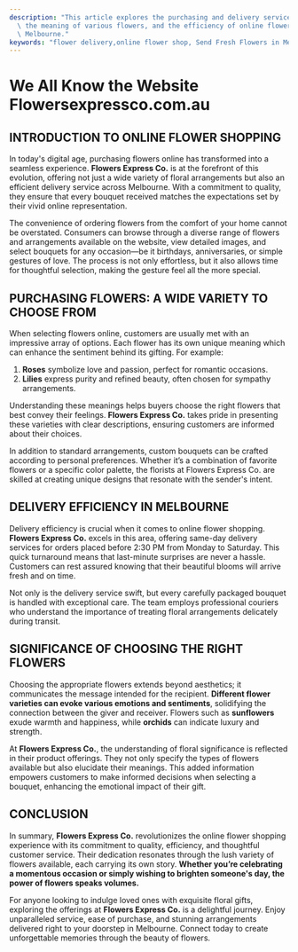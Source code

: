 ```yaml
---
description: "This article explores the purchasing and delivery services of Flowers Express Co.,\
  \ the meaning of various flowers, and the efficiency of online flower delivery in\
  \ Melbourne."
keywords: "flower delivery,online flower shop, Send Fresh Flowers in Melbourne,melbourne flowers"
---
```

# We All Know the Website Flowersexpressco.com.au

## INTRODUCTION TO ONLINE FLOWER SHOPPING

In today's digital age, purchasing flowers online has transformed into a seamless experience. **Flowers Express Co.** is at the forefront of this evolution, offering not just a wide variety of floral arrangements but also an efficient delivery service across Melbourne. With a commitment to quality, they ensure that every bouquet received matches the expectations set by their vivid online representation. 

The convenience of ordering flowers from the comfort of your home cannot be overstated. Consumers can browse through a diverse range of flowers and arrangements available on the website, view detailed images, and select bouquets for any occasion—be it birthdays, anniversaries, or simple gestures of love. The process is not only effortless, but it also allows time for thoughtful selection, making the gesture feel all the more special.

## PURCHASING FLOWERS: A WIDE VARIETY TO CHOOSE FROM

When selecting flowers online, customers are usually met with an impressive array of options. Each flower has its own unique meaning which can enhance the sentiment behind its gifting. For example:

1. **Roses** symbolize love and passion, perfect for romantic occasions.
2. **Lilies** express purity and refined beauty, often chosen for sympathy arrangements.

Understanding these meanings helps buyers choose the right flowers that best convey their feelings. **Flowers Express Co.** takes pride in presenting these varieties with clear descriptions, ensuring customers are informed about their choices.

In addition to standard arrangements, custom bouquets can be crafted according to personal preferences. Whether it’s a combination of favorite flowers or a specific color palette, the florists at Flowers Express Co. are skilled at creating unique designs that resonate with the sender's intent.

## DELIVERY EFFICIENCY IN MELBOURNE

Delivery efficiency is crucial when it comes to online flower shopping. **Flowers Express Co.** excels in this area, offering same-day delivery services for orders placed before 2:30 PM from Monday to Saturday. This quick turnaround means that last-minute surprises are never a hassle. Customers can rest assured knowing that their beautiful blooms will arrive fresh and on time.

Not only is the delivery service swift, but every carefully packaged bouquet is handled with exceptional care. The team employs professional couriers who understand the importance of treating floral arrangements delicately during transit.

## SIGNIFICANCE OF CHOOSING THE RIGHT FLOWERS

Choosing the appropriate flowers extends beyond aesthetics; it communicates the message intended for the recipient. **Different flower varieties can evoke various emotions and sentiments**, solidifying the connection between the giver and receiver. Flowers such as **sunflowers** exude warmth and happiness, while **orchids** can indicate luxury and strength.

At **Flowers Express Co.**, the understanding of floral significance is reflected in their product offerings. They not only specify the types of flowers available but also elucidate their meanings. This added information empowers customers to make informed decisions when selecting a bouquet, enhancing the emotional impact of their gift.

## CONCLUSION

In summary, **Flowers Express Co.** revolutionizes the online flower shopping experience with its commitment to quality, efficiency, and thoughtful customer service. Their dedication resonates through the lush variety of flowers available, each carrying its own story. **Whether you’re celebrating a momentous occasion or simply wishing to brighten someone's day, the power of flowers speaks volumes.**

For anyone looking to indulge loved ones with exquisite floral gifts, exploring the offerings at **Flowers Express Co.** is a delightful journey. Enjoy unparalleled service, ease of purchase, and stunning arrangements delivered right to your doorstep in Melbourne. Connect today to create unforgettable memories through the beauty of flowers.

